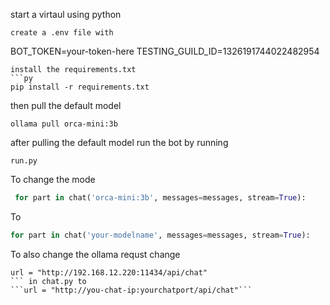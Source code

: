 start a virtaul using
python
```
create a .env file with 
```
BOT_TOKEN=your-token-here
TESTING_GUILD_ID=1326191744022482954
```
install the requirements.txt
```py
pip install -r requirements.txt
```
then pull the default model
```
ollama pull orca-mini:3b
```
after pulling the default model run the bot by running 
```
run.py
```
To change the mode
```py open chat.py and change 
 for part in chat('orca-mini:3b', messages=messages, stream=True):
```
To
```py
for part in chat('your-modelname', messages=messages, stream=True):
```
To also change the ollama requst change 
```
url = "http://192.168.12.220:11434/api/chat"
``` in chat.py to 
```url = "http://you-chat-ip:yourchatport/api/chat"```